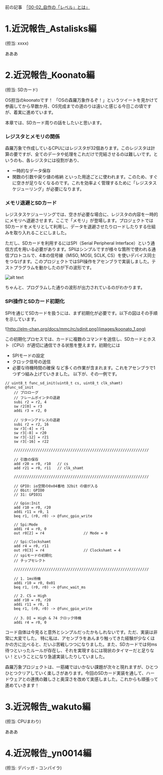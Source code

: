 前の記事　[「00-02_自作の「レベル」とは」]([tech-blog/Articles/99-雑談・小ネタ集/99-02_最新の開発報告（ver.24年12月）/99-02_最新の開発報告（ver.24年12月）.md](https://github.com/shinrabansyo/tech-blog/tree/main/Articles/99-%E9%9B%91%E8%AB%87%E3%83%BB%E5%B0%8F%E3%83%8D%E3%82%BF%E9%9B%86/99-01_%E6%A3%AE%E7%BE%85%E4%B8%87%E8%B1%A1%E3%83%97%E3%83%AD%E3%82%B8%E3%82%A7%E3%82%AF%E3%83%88%E3%81%8C%E3%81%A7%E3%81%8D%E3%82%8B%E3%81%BE%E3%81%A7%E3%80%81%E3%80%81%E3%80%82))  




# 1.近況報告_Astalisks編

(担当: xxxx) 

あああ  
  

# 2.近況報告_Koonato編

(担当: SDカード) 

OS担当のkoonatoです！
「OSの森羅万象作るぞ！」というツイートを見かけて参画してから早数か月、OS完成までの道のりは遠いと感じる今日この頃ですが、着実に進めています。

本章では、SDカード周りの話をしたいと思います。

### レジスタとメモリの関係
森羅万象で作成しているCPUにはレジスタが32個あります。このレジスタは計算の要ですが、全てのデータや処理をこれだけで完結させるのは難しいです。というのも、各レジスタには役割があり、

- 一時的なデータ保存
- 関数の引数や戻り値の格納
といった用途ごとに使われます。このため、すぐに空きが足りなくなるのです。これを効率よく管理するために「レジスタスケジューリング」が必要になります。

### メモリ退避とSDカード
レジスタスケジューリングでは、空きが必要な場合に、レジスタの内容を一時的にメモリへ退避させます。ここで「メモリ」が登場します。プロジェクトではSDカードをメモリとして利用し、データを退避させたりロードしたりする仕組みを取り入れることにしました。

ただし、SDカードを利用するにはSPI（Serial Peripheral Interface）という通信方式を用いる必要があります。SPIはシンプルですが様々な箇所で使われる通信プロトコルで、4本の信号線（MISO, MOSI, SCLK, CS）を使いデバイス同士をつなげます。このプロジェクトではSPI操作をアセンブラで実装しました。テストプラグラムを動かしたのが下の波形です。

![alt text](koonato_2.png)

ちゃんと、プログラムした通りの波形が出力されているのがわかります。

### SPI操作とSDカード初期化
SPIを通じてSDカードを扱うには、まず初期化が必要です。以下の図はその手順を示しています。

![http://elm-chan.org/docs/mmc/rc/sdinit.png](images/koonato_1.png)

この初期化プロセスでは、カードに複数のコマンドを送信し、SDカードとホスト（CPU）が適切に通信できる状態を整えます。初期化には

- SPIモードの設定
- クロック信号の送信
- 必要な待機時間の確保
など多くの作業が含まれます。これをアセンブラで1つずつ組み上げていきました。
以下が、その一例です。

```
// uint8_t func_sd_init(uint8_t cs, uint8_t clk_shamt)
@func_sd_init
    // プロローグ
    // フレームポインタの退避
    subi r2 = r2, 4
    sw r2[0] = r3
    addi r3 = r2, 0

    // リターンアドレスの退避
    subi r2 = r2, 16
    sw r3[-4] = r1
    sw r3[-8] = r20
    sw r3[-12] = r21
    sw r3[-16] = r22

    //////////////////////////////////////////////////////////////
    
    // 引数の保存
    add r20 = r0, r10   // cs
    add r21 = r0, r11   // clk_shamt

    //////////////////////////////////////////////////////////////
    
    // GPIO: io空間の0x04番地 32bit の値が入る
    // 0bit: GPIO0
    // 31: GPIO31
    
    // Gpio:Init
    add r10 = r0, r20
    addi r11 = r0, 1
    beq r1, (r0, r0) -> @func_gpio_write

    // Spi:Mode
    addi r4 = r0, 0
    out r0[2] = r4                  // Mode = 0

    // Spi:Clockshamt
    add r4 = r0, r11
    out r0[3] = r4                  // Clockshamt = 4
    // spiモードの初期化
    // チップセレクト

    //////////////////////////////////////////////////////////////

    // 1. 1ms待機
    addi r10 = r0, 0x01
    beq r1, (r0, r0) -> @func_wait_ms

    // 2. CS = High
    add r10 = r0, r20
    addi r11 = r0, 1
    beq r1, (r0, r0) -> @func_gpio_write

    // 3. DI = High & 74 クロック待機
    addi r4 = r0, 0
```

コード自体は今見ると意外とシンプルだったかもしれないです。ただ、実装は非常に大変でした。
特に私は、アセンブラをあんまり触ってきた経験が少なくほかの方に比べると、だいぶ苦戦しつつになりました。また、SDカードでは何ms待つといったルールが存在し、それを実現するには現状のタイマーだと足りない！ということになり急遽実装したりしていました。

森羅万象プロジェクトは、一筋縄ではいかない課題が次々と現れますが、ひとつひとつクリアしていく楽しさがあります。今回のSDカード実装を通して、ハードウェアとの連携の難しさと奥深さを改めて実感しました。これからも頑張って進めていきます！

# 3.近況報告_wakuto編

(担当: CPUまわり) 

あああ  


# 4.近況報告_yn0014編

(担当: デバッガ・コンパイラ) 
